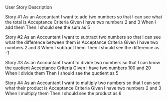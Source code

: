 User Story Description

Story #1 
As an Accountant I want to add two numbers so that I can see what the total is
Acceptance Criteria 
Given I have two numbers 2 and 3 When I add them Then I should see the sum as 5 

Story #2 
As an Accountant I want to subtract two numbers so that I can see what the difference between them is
Acceptance Criteria 
Given I have two numbers 2 and 3 When I subtract them Then I should see the difference as -1 

Story #3 
As an Accountant I want to divide two numbers so that I can know the quotient
Acceptance Criteria 
Given I have two numbers 100 and 20 When I divide them Then I should see the quotient as 5

Story #4 
As an Accountant I want to multiply two numbers so that I can see what their product is
Acceptance Criteria 
Given I have two numbers 2 and 3 When I multiply them Then I should see the product as 6 
